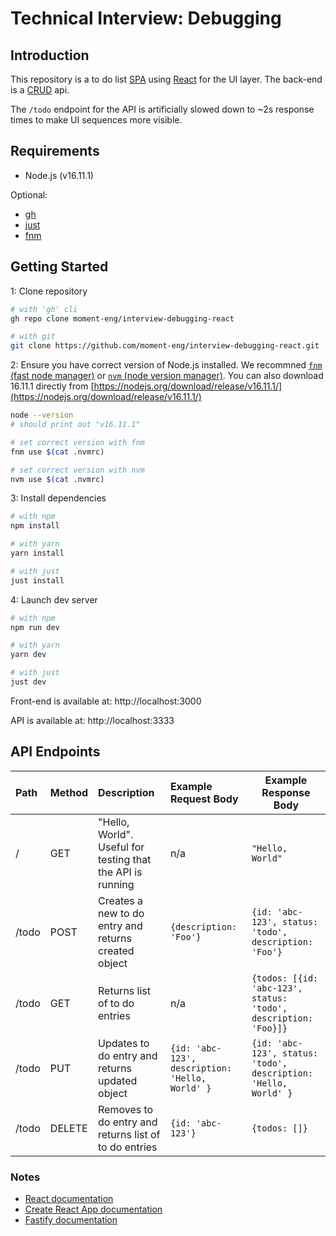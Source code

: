 # Technical Interview: Debugging

## Introduction

This repository is a to do list [SPA](https://developer.mozilla.org/en-US/docs/Glossary/SPA) using [React](https://reactjs.org) for the UI layer. The back-end is a [CRUD](https://developer.mozilla.org/en-US/docs/Glossary/CRUD) api.

The `/todo` endpoint for the API is artificially slowed down to ~2s response times to make UI sequences more visible.

## Requirements

-   Node.js (v16.11.1)

Optional:

-   [gh](http://cli.github.com)
-   [just](https://github.com/casey/just)
-   [fnm](https://github.com/Schniz/fnm)

## Getting Started

1: Clone repository

```sh
# with 'gh' cli
gh repo clone moment-eng/interview-debugging-react

# with git
git clone https://github.com/moment-eng/interview-debugging-react.git
```

2: Ensure you have correct version of Node.js installed. We recommned [`fnm` (fast node manager)](https://github.com/Schniz/fnm) or [`nvm` (node version manager)](https://github.com/nvm-sh/nvm). You can also download 16.11.1 directly from [https://nodejs.org/download/release/v16.11.1/](https://nodejs.org/download/release/v16.11.1/)

```sh
node --version
# should print out "v16.11.1"

# set correct version with fnm
fnm use $(cat .nvmrc)

# set correct version with nvm
nvm use $(cat .nvmrc)
```

3: Install dependencies

```sh
# with npm
npm install

# with yarn
yarn install

# with just
just install
```

4: Launch dev server

```sh
# with npm
npm run dev

# with yarn
yarn dev

# with just
just dev
```

Front-end is available at: http://localhost:3000

API is available at: http://localhost:3333

## API Endpoints

| Path  | Method | Description                                                | Example Request Body                            | Example Response Body                                            |
| :---- | :----- | :--------------------------------------------------------- | :---------------------------------------------- | ---------------------------------------------------------------- |
| /     | GET    | "Hello, World". Useful for testing that the API is running | n/a                                             | `"Hello, World"`                                                 |
| /todo | POST   | Creates a new to do entry and returns created object       | `{description: 'Foo'}`                          | `{id: 'abc-123', status: 'todo', description: 'Foo'}`            |
| /todo | GET    | Returns list of to do entries                              | n/a                                             | `{todos: [{id: 'abc-123', status: 'todo', description: 'Foo}]}`  |
| /todo | PUT    | Updates to do entry and returns updated object             | `{id: 'abc-123', description: 'Hello, World' }` | `{id: 'abc-123', status: 'todo', description: 'Hello, World' } ` |
| /todo | DELETE | Removes to do entry and returns list of to do entries      | `{id: 'abc-123'}`                               | `{todos: []}`                                                    |

### Notes

-   [React documentation](https://reactjs.org/)
-   [Create React App documentation](https://facebook.github.io/create-react-app/docs/getting-started)
-   [Fastify documentation](https://www.fastify.io/docs/)

